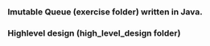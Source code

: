 ### Imutable Queue (exercise folder) written in Java.
### Highlevel design (high_level_design folder)

